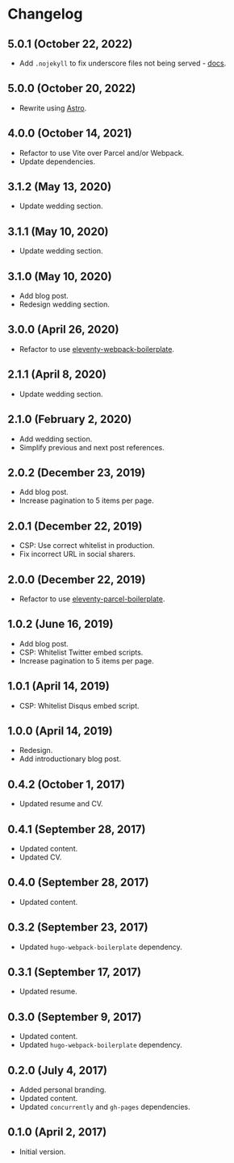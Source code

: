# Changelog

## 5.0.1 (October 22, 2022)
* Add `.nojekyll` to fix underscore files not being served - [docs](https://github.blog/2009-12-29-bypassing-jekyll-on-github-pages/).

## 5.0.0 (October 20, 2022)
* Rewrite using [Astro](https://astro.build/).

## 4.0.0 (October 14, 2021)
* Refactor to use Vite over Parcel and/or Webpack.
* Update dependencies.

## 3.1.2 (May 13, 2020)
* Update wedding section.

## 3.1.1 (May 10, 2020)
* Update wedding section.

## 3.1.0 (May 10, 2020)
* Add blog post.
* Redesign wedding section.

## 3.0.0 (April 26, 2020)
* Refactor to use [eleventy-webpack-boilerplate](https://github.com/vseventer/eleventy-webpack-boilerplate).

## 2.1.1 (April 8, 2020)
* Update wedding section.

## 2.1.0 (February 2, 2020)
* Add wedding section.
* Simplify previous and next post references.

## 2.0.2 (December 23, 2019)
* Add blog post.
* Increase pagination to 5 items per page.

## 2.0.1 (December 22, 2019)
* CSP: Use correct whitelist in production.
* Fix incorrect URL in social sharers.

## 2.0.0 (December 22, 2019)
* Refactor to use [eleventy-parcel-boilerplate](https://github.com/vseventer/eleventy-parcel-boilerplate).

## 1.0.2 (June 16, 2019)
* Add blog post.
* CSP: Whitelist Twitter embed scripts.
* Increase pagination to 5 items per page.

## 1.0.1 (April 14, 2019)
* CSP: Whitelist Disqus embed script.

## 1.0.0 (April 14, 2019)
* Redesign.
* Add introductionary blog post.

## 0.4.2 (October 1, 2017)
* Updated resume and CV.

## 0.4.1 (September 28, 2017)
* Updated content.
* Updated CV.

## 0.4.0 (September 28, 2017)
* Updated content.

## 0.3.2 (September 23, 2017)
* Updated `hugo-webpack-boilerplate` dependency.

## 0.3.1 (September 17, 2017)
* Updated resume.

## 0.3.0 (September 9, 2017)
* Updated content.
* Updated `hugo-webpack-boilerplate` dependency.

## 0.2.0 (July 4, 2017)
* Added personal branding.
* Updated content.
* Updated `concurrently` and `gh-pages` dependencies.

## 0.1.0 (April 2, 2017)
* Initial version.
